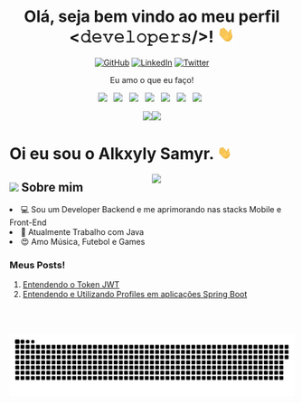 
<div>
<h1 align="center"> Olá, seja bem vindo ao meu perfil <𝚍𝚎𝚟𝚎𝚕𝚘𝚙𝚎𝚛𝚜/>! <img src="https://github.com/ABSphreak/ABSphreak/blob/master/gifs/Hi.gif?raw=true" width="30px"></h2>
	
</div>




<p align="center">
	<a href="https://github.com/alkxyly"><img src="https://img.icons8.com/bubbles/50/000000/github.png" alt="GitHub"/></a>
	<a href="https://www.linkedin.com/in/alkxyly/"><img src="https://img.icons8.com/bubbles/50/000000/linkedin.png" alt="LinkedIn"/></a>
	<a href="https://twitter.com/alkxyly"><img src="https://img.icons8.com/bubbles/50/000000/twitter.png" alt="Twitter"/></a>	
</p>
	
<p align="center">Eu amo o que eu faço!</p>
</p>

<p align="center">
<img src="https://img.shields.io/badge/HTML%20-%23F7DF1E.svg?&style=for-the-badge&color=E34F26" />&nbsp;&nbsp;
<img src="https://img.shields.io/badge/css%20-%23F7DF1E.svg?&style=for-the-badge&color=5BA8EE" />&nbsp;&nbsp;
<img src="https://img.shields.io/badge/JavaScript%20-%23F7DF1E.svg?&style=for-the-badge&color=F7DF1E" />&nbsp;&nbsp;
<img src="https://img.shields.io/badge/Angular%20-%23F7DF1E.svg?&style=for-the-badge&color=DD0031" />&nbsp;&nbsp;
<img src="https://img.shields.io/badge/Bootstrap%20-%23F7DF1E.svg?&style=for-the-badge&color=7044A3" />&nbsp;&nbsp;
<img src="https://img.shields.io/badge/Java%20-%23F7DF1E.svg?&style=for-the-badge&color=F7DF1E" />&nbsp;&nbsp;
<img src="https://img.shields.io/badge/Git flow%20-%23F7DF1E.svg?&style=for-the-badge&color=000" />&nbsp;&nbsp;
</p>

<p align="center"> <a href="https://github.com/alkxyly/"><img height="137px" src="https://github-readme-stats.vercel.app/api?username=alkxyly&hide_title=true&hide_border=true&show_icons=true&include_all_commits=true&count_private=true&line_height=21&text_color=000&icon_color=000&bg_color=0,ea6161,ffc64d,fffc4d,52fa5a&theme=graywhite" /><!-- wi*quL3fcV --><img height="137px" src="https://github-readme-stats.vercel.app/api/top-langs/?username=valdircezar&hide=html&hide_title=true&hide_border=true&layout=compact&langs_count=7&exclude_repo=comp426,Redventures-Movie-Quotes&text_color=000&icon_color=fff&bg_color=0,52fa5a,4dfcff,c64dff&theme=graywhite" /></a>

<h1> Oi eu sou o Alkxyly Samyr. <img src="https://github.com/LeonardoYz/LeonardoYz/blob/main/assets/Hi.gif" width="25"></h1>
<img align="right" width="50%" src="https://cdn.dribbble.com/users/220167/screenshots/2373375/resp_dribbble.gif">

<h2> <img src="https://emoji.gg/assets/emoji/7279-vibecat.gif" width="24"/> Sobre mim </h2>

<li> 💻 Sou um Developer Backend e me aprimorando nas stacks Mobile e Front-End </li>
<li> 🧠 Atualmente Trabalho com Java </li>
<li> 😍 Amo Música, Futebol e Games </li>

### Meus Posts!
1. [Entendendo o Token JWT](https://alkxyly.medium.com/entendendo-o-jwt-fa4a24c958c7)
2. [Entendendo e Utilizando Profiles em aplicações Spring Boot](https://alkxyly.medium.com/entendendo-e-utilizando-profiles-em-aplica%C3%A7%C3%B5es-spring-boot-879829c63639)

<br/>
<br/>

![Snake animation](https://github.com/alkxyly/alkxyly/blob/output/github-contribution-grid-snake.svg)
